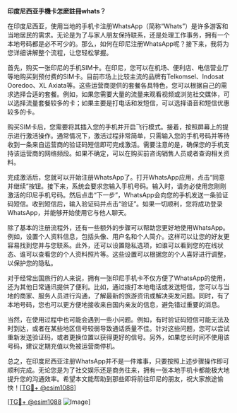 **印度尼西亚手機卡怎麽註冊whats？**

在印度尼西亚，使用当地的手机卡注册WhatsApp（简称“Whats”）是许多游客和当地居民的需求。无论是为了与家人朋友保持联系，还是处理工作事务，拥有一个本地号码都是必不可少的。那么，如何在印尼注册WhatsApp呢？接下来，我将为您详细讲解整个流程，让您轻松掌握。

首先，购买一张印尼的手机SIM卡。在印尼，您可以在机场、便利店、电信营业厅等地购买到预付费的SIM卡。目前市场上比较主流的品牌有Telkomsel、Indosat Ooredoo、XL Axiata等。这些运营商提供的套餐各具特色，您可以根据自己的需求选择合适的套餐。例如，如果您需要大量的流量来观看视频或浏览社交媒体，可以选择流量套餐较多的卡；如果主要是打电话和发短信，可以选择语音和短信优惠较多的卡。

购买SIM卡后，您需要将其插入您的手机并开启飞行模式。接着，按照屏幕上的提示进行激活操作。通常情况下，激活过程非常简单，只需输入您的手机号码并等待收到一条来自运营商的验证码短信即可完成激活。需要注意的是，确保您的手机支持该运营商的网络频段。如果不确定，可以在购买前咨询销售人员或者查询相关资料。

完成激活后，您就可以开始注册WhatsApp了。打开WhatsApp应用，点击“同意并继续”按钮。接下来，系统会要求您输入手机号码。输入时，请务必使用您刚刚激活的印尼手机号码。然后点击“下一步”，WhatsApp会向您的手机发送一条验证码短信。收到短信后，输入验证码并点击“验证”。如果一切顺利，您将成功登录WhatsApp，并能够开始使用它与他人聊天。

除了基本的注册流程外，还有一些额外的步骤可以帮助您更好地使用WhatsApp。例如，设置个人资料信息，包括头像、用户名和个人简介。这样可以让您的好友更容易找到您并与您联系。此外，还可以设置隐私选项，如谁可以看到您的在线状态、谁可以查看您的个人资料照片等。这些设置可以根据您的个人喜好进行调整，以保护您的隐私。

对于经常出国旅行的人来说，拥有一张印尼手机卡不仅方便了WhatsApp的使用，还为其他日常通讯提供了便利。比如，通过拨打本地电话或发送短信，您可以与当地的商家、服务人员进行沟通，了解最新的旅游资讯或解决突发问题。同时，有了本地号码，您也可以更方便地接收来自国内亲友的信息，避免错过重要的消息。

当然，在使用过程中也可能会遇到一些小问题。例如，有时验证码短信可能无法及时到达，或者在某些地区信号较弱导致通话质量不佳。针对这些问题，您可以尝试重新发送验证码，或者更换位置以获得更好的信号。另外，如果您长时间不使用该号码，建议定期充值以免被运营商停机。

总之，在印度尼西亚注册WhatsApp并不是一件难事，只要按照上述步骤操作即可顺利完成。无论您是为了社交娱乐还是商务往来，拥有一张本地手机卡都能极大地提升您的沟通效率。希望本文能帮助到那些即将前往印尼的朋友，祝大家旅途愉快！[[TG💪+ @esim1088](https://t.me/s/esim1088)]

[[TG💪+ @esim1088](https://t.me/s/esim1088) ![Image](https://i.postimg.cc/4NQfJmqS/Snipaste-2025-05-13-00-14-12.png)]
